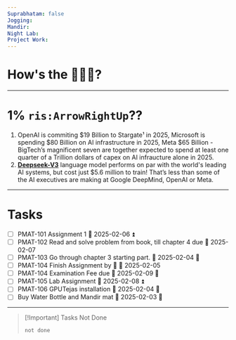 ```yaml
---
Suprabhatam: false
Jogging: 
Mandir: 
Night Lab: 
Project Work:
---
```


# How's the 🌄🌅🌇?

---

# 1% `ris:ArrowRightUp`??

1. OpenAI is commiting $19 Billion to Stargate¹ in 2025, Microsoft is spending $80 Billion on AI infrastructure in 2025, Meta $65 Billion - BigTech’s magnificent seven are together expected to spend at least one quarter of a Trillion dollars of capex on AI infraucture alone in 2025.
2. **[Deepseek-V3](https://substack.com/redirect/52d78ef8-ba4a-4025-ae14-c87008b5d8ad?j=eyJ1IjoiMnVnNGZlIn0.g8mu9lC1h6hSzfwHBuiKYYlMmG7uc4hGkvhCFk6LkRE)** language model performs on par with the world's leading AI systems, but cost just $5.6 million to train! That’s less than some of the AI executives are making at Google DeepMind, OpenAI or Meta.

---

# Tasks

- [ ] PMAT-101 Assignment 1 📅 2025-02-06 ⏫
- [ ] PMAT-102 Read and solve problem from book, till chapter 4 due 📅 2025-02-07
- [ ] PMAT-103 Go through chapter 3 starting part. 📅 2025-02-04 🔼
- [ ] PMAT-104 Finish Assignment by 🔺 📅 2025-02-05
- [ ] PMAT-104 Examination Fee due 📅 2025-02-09 🔺
- [ ] PMAT-105 Lab Assignment 📅 2025-02-08 ⏫
- [ ] PMAT-106 GPUTejas installation 📅 2025-02-04 🔼
- [ ] Buy Water Bottle and Mandir mat 📅 2025-02-03 🔼

---

> [!Important] Tasks Not Done
>
>```tasks
>not done
